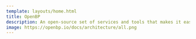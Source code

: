 ```yaml
---
template: layouts/home.html
title: OpenBP
description: An open-source set of services and tools that makes it easy to build, release, and operate production-ready Industry 4.0+ business solutions.
image: https://openbp.io/docs/architecture/all.png
---
```

